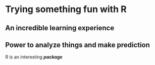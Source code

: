 # Trying something fun with R
## An incredible learning experience
## Power to analyze things and make prediction
R is an interesting ***package***

